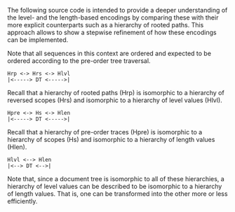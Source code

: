 
The following source code is intended to provide a deeper understanding of
the level- and the length-based encodings by comparing these with their more
explicit counterparts such as a hierarchy of rooted paths. This approach allows
to show a stepwise refinement of how these encodings can be implemented.

Note that all sequences in this context are ordered and expected to be ordered
according to the pre-order tree traversal.

```
Hrp <-> Hrs <-> Hlvl
|<-----> DT <----->|
```

Recall that a hierarchy of rooted paths (Hrp) is isomorphic to a hierarchy of
reversed scopes (Hrs) and isomorphic to a hierarchy of level values (Hlvl).

```
Hpre <-> Hs <-> Hlen
|<-----> DT <----->|
```

Recall that a hierarchy of pre-order traces (Hpre) is isomorphic to a hierarchy
of scopes (Hs) and isomorphic to a hierarchy of length values (Hlen).

```
Hlvl <--> Hlen
|<--> DT <-->|
```

Note that, since a document tree is isomorphic to all of these hierarchies, a
hierarchy of level values can be described to be isomorphic to a hierarchy of
length values. That is, one can be transformed into the other more or less
efficiently.
